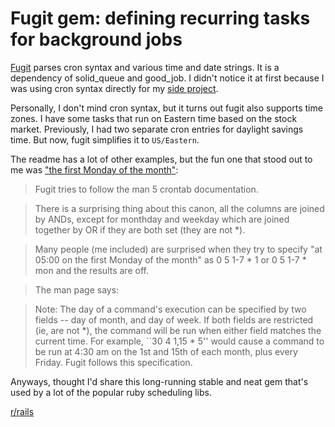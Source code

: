 # Fugit gem: defining recurring tasks for background jobs

[Fugit](https://github.com/floraison/fugit) parses cron syntax and various time and date strings. It is a dependency of solid_queue and good_job. I didn't notice it at first because I was using cron syntax directly for my [side project](https://jch.app).

Personally, I don't mind cron syntax, but it turns out fugit also supports time zones. I have some tasks that run on Eastern time based on the stock market. Previously, I had two separate cron entries for daylight savings time. But now, fugit simplifies it to `US/Eastern`.

The readme has a lot of other examples, but the fun one that stood out to me was ["the first Monday of the month"](https://github.com/floraison/fugit?tab=readme-ov-file#the-first-monday-of-the-month):

> Fugit tries to follow the man 5 crontab documentation.

> There is a surprising thing about this canon, all the columns are joined by ANDs, except for monthday and weekday which are joined together by OR if they are both set (they are not *).

> Many people (me included) are surprised when they try to specify "at 05:00 on the first Monday of the month" as 0 5 1-7 * 1 or 0 5 1-7 * mon and the results are off.

> The man page says:

> Note: The day of a command's execution can be specified by two fields -- day of month, and day of week. If both fields are restricted (ie, are not *), the command will be run when either field matches the current time. For example, ``30 4 1,15 * 5'' would cause a command to be run at 4:30 am on the 1st and 15th of each month, plus every Friday.
Fugit follows this specification.

Anyways, thought I'd share this long-running stable and neat gem that's used by a lot of the popular ruby scheduling libs.

[r/rails](https://www.reddit.com/r/ruby/comments/1ktrd7d/fugit_gem_defining_recurring_tasks_for_background/)
